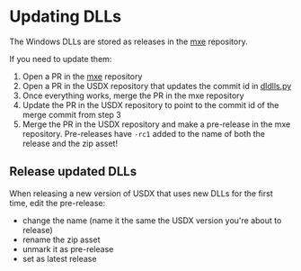# Updating DLLs
The Windows DLLs are stored as releases in the [mxe](https://github.com/UltraStar-Deluxe/mxe) repository.

If you need to update them:
1. Open a PR in the [mxe](https://github.com/UltraStar-Deluxe/mxe) repository
2. Open a PR in the USDX repository that updates the commit id in [dldlls.py](dldlls.py)
3. Once everything works, merge the PR in the mxe repository
4. Update the PR in the USDX repository to point to the commit id of the merge commit from step 3
5. Merge the PR in the USDX repository and make a pre-release in the mxe repository. Pre-releases have `-rc1` added to the name of both the release and the zip asset!

## Release updated DLLs
When releasing a new version of USDX that uses new DLLs for the first time, edit the pre-release:
* change the name (name it the same the USDX version you're about to release)
* rename the zip asset
* unmark it as pre-release
* set as latest release
